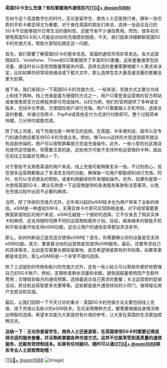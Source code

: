 **英国5G卡怎么充值？轻松掌握海外通信技巧[[TG💪+ @esim1088](https://t.me/s/esim1088)]**

在如今这个高度数字化的时代，无论是留学生、商务人士还是旅行者，拥有一张优质的手机卡都显得尤为重要。对于身在英国的朋友们来说，选择一张适合自己的5G卡不仅能够提升日常生活的便利性，还能节省不少通信费用。然而，很多初次使用英国5G卡的人可能会对如何充值感到困惑。今天，我们就来详细聊聊英国5G卡的充值方法，帮助大家轻松搞定这一问题。

首先，我们需要了解英国5G卡的基本信息。英国的通信市场非常发达，各大运营商如EE、Vodafone、Three和O2等都提供了丰富的5G套餐。这些套餐通常包括流量、通话时长以及短信数量等服务内容。选择合适的套餐需要根据个人需求来决定，比如如果你经常视频通话或下载大文件，那么选择包含大量高速流量的套餐会更为划算。

接下来，我们来探讨一下英国5G卡的充值方式。一般来说，充值方式主要分为线上和线下两种。线上充值是最为便捷的方式之一，用户只需登录运营商的官方网站或者使用其官方应用程序即可完成操作。以EE为例，他们的官网提供了多种语言版本，包括中文界面，方便国际用户进行充值。用户只需要输入手机号码，选择合适的套餐，并通过信用卡、PayPal或其他支付方式进行付款即可。整个过程简单快捷，几分钟内就能完成。

除了线上充值，线下充值也是一种常见的选择。在英国，许多便利店、超市以及专门的通讯商店都支持5G卡的充值业务。例如，像Tesco这样的大型连锁超市就设有自助终端机，用户可以按照屏幕提示完成充值操作。此外，一些小型的社区商店也提供这项服务，但需要注意的是，这些地方可能不支持所有运营商的卡种，因此在前往之前最好先确认一下。

对于那些不太熟悉英语的用户来说，线上充值可能稍微复杂一些。不过别担心，现在很多运营商都推出了多语言支持的功能，确保每一位用户都能顺利进行充值。同时，也可以寻求朋友的帮助，或者利用翻译软件来辅助操作。另外，如果你是第一次使用英国5G卡，建议先熟悉一下运营商提供的各类服务条款和注意事项，以免在充值过程中出现不必要的麻烦。

当然，除了传统的充值方式外，近年来兴起的eSIM技术也为用户带来了全新的体验。eSIM是一种虚拟SIM卡，无需实体卡片即可实现网络连接。对于经常需要更换国家或地区的用户来说，eSIM无疑是一个很好的选择。它不仅省去了购买实体卡的麻烦，还支持随时切换不同的运营商和服务计划。目前，越来越多的智能手机和平板设备开始支持eSIM功能，这也让用户的通信变得更加灵活多样。

那么，如何判断自己是否适合使用eSIM呢？首先，你需要确认你的设备是否支持eSIM功能。其次，要查看当地的运营商是否提供eSIM服务。最后，还要考虑自己的具体需求，比如是否需要长期驻留某地、是否希望保留原有的号码等。如果答案都是肯定的，那么eSIM将是一个非常不错的选择。

除了上述提到的传统和新兴的充值方式外，还有一些小贴士可以帮助你更好地管理自己的5G卡账户。例如，定期检查剩余流量和余额，避免因超量使用而产生额外费用；合理规划每月的通信预算，选择最适合自己需求的套餐；关注运营商的促销活动，抓住机会获取更多优惠等等。这些都是提升通信体验的小窍门，值得每位用户去尝试和实践。

最后，让我们回顾一下今天讨论的重点：英国5G卡的充值方法主要包括线上充值、线下充值以及新兴的eSIM技术。无论采用哪种方式，都需要根据自身情况做出明智的选择。希望本文能为大家提供有价值的参考，让大家在英国的生活更加顺畅无忧。

**总结一下：无论你是留学生、商务人士还是游客，在英国使用5G卡时都要记得选择合适的服务套餐，并且熟练掌握各种充值方式。这样不仅能享受到高质量的通信服务，还能有效控制成本。如果有任何疑问，随时可以通过[TG💪+ @esim1088](https://t.me/s/esim1088)联系专业人士获取帮助哦！**

[[TG💪+ @esim1088](https://t.me/s/esim1088) ![Image](https://i.postimg.cc/4NQfJmqS/Snipaste-2025-05-13-00-14-12.png)]
